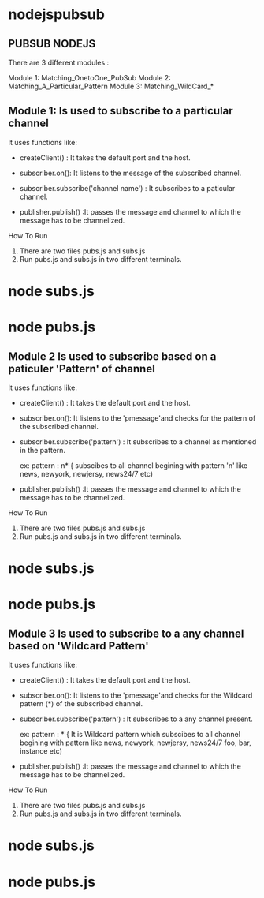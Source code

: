 # nodejspubsub
PUBSUB NODEJS
--------------
There are 3 different modules :

Module 1:  Matching_OnetoOne_PubSub
Module 2:  Matching_A_Particular_Pattern 
Module 3:  Matching_WildCard_* 



Module 1: Is used to subscribe to a particular channel 
------------------------------------------------------
It uses functions like:

 * createClient() : It takes the default port and the host.
 * subscriber.on(): It listens to the message of the subscribed channel.
 * subscriber.subscribe('channel name') : It subscribes to a paticular channel.

 * publisher.publish() :It passes the message and channel to which the message has to be channelized.


How To Run
1. There are two files pubs.js and subs.js
2. Run pubs.js and subs.js in two different terminals.

 # node subs.js
 # node pubs.js


Module 2 Is used to subscribe based on a paticuler 'Pattern' of channel 
-----------------------------------------------------------------------
It uses functions like:

 * createClient() : It takes the default port and the host.
 * subscriber.on(): It listens to the 'pmessage'and checks for the pattern of the subscribed channel.
 * subscriber.subscribe('pattern') : It subscribes to a channel as mentioned in the pattern.
   
	ex: pattern : n* { subscibes to all channel begining with pattern  'n' like news, newyork, newjersy, news24/7 etc)
  
 * publisher.publish() :It passes the message and channel to which the message has to be channelized.


How To Run
1. There are two files pubs.js and subs.js
2. Run pubs.js and subs.js in two different terminals.

 # node subs.js
 # node pubs.js

Module 3 Is used to subscribe to a any channel based on 'Wildcard Pattern'
-------------------------------------------------------------------------
It uses functions like:

 * createClient() : It takes the default port and the host.
 * subscriber.on(): It listens to the 'pmessage'and checks for the Wildcard pattern (*) of the subscribed channel.
 * subscriber.subscribe('pattern') : It subscribes to a any channel present.
   
	ex: pattern : * { It is Wildcard pattern which subscibes to all channel begining with pattern like news, newyork, newjersy, news24/7   			          foo, bar, instance etc)
  
 * publisher.publish() :It passes the message and channel to which the message has to be channelized.


How To Run
1. There are two files pubs.js and subs.js
2. Run pubs.js and subs.js in two different terminals.

 # node subs.js
 # node pubs.js


